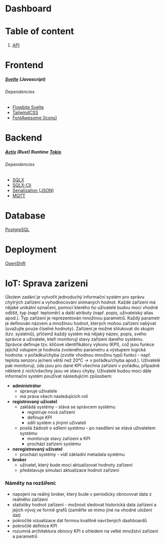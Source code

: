 # Dashboard

# Table of content
1. [API](API.md)


# Frontend
##### [Svelte](https://svelte.dev/) (Javascript)
###### Dependencies
- [Flowbite Svelte](https://flowbite-svelte.com/)
- [TailwindCSS](https://tailwindcss.com/)
- [FontAwesome (Icons)](https://fontawesome.com/)
# Backend
##### [Actix](https://actix.rs/) (Rust) *Runtime [Tokio](https://tokio.rs/)*
###### Dependencies
- [SQLX](https://github.com/launchbadge/sqlx)
- [SQLX-Cli](https://github.com/launchbadge/sqlx/tree/main/sqlx-cli)
- [Serialization (JSON)](https://github.com/serde-rs/json)
- [MQTT](https://github.com/eclipse/paho.mqtt.rust/)
# Database
[PostgreSQL](https://www.postgresql.org/)

# Deployment
[OpenShift](https://www.redhat.com/en/technologies/cloud-computing/openshift)

# IoT: Sprava zarizeni

Úkolem zadání je vytvořit jednoduchý informační systém pro správu chytrých zařízení a vyhodnocování snímaných hodnot. Každé zařízení má nějaké unikátní označení, pomocí kterého ho uživatelé budou moci vhodně odlišit, typ (např. teploměr) a další atributy (např. popis, uživatelský alias apod.). Typ zařízení je reprezentován množinou parametrů. Každý parametr je definován názvem a množinou hodnot, kterých mohou zařízení nabývat (uvažujte pouze číselné hodnoty). Zařízení je možné shlukovat do skupin (tzv. systémů), přičemž každý systém má nějaký název, popis, svého správce a uživatele, kteří monitorují stavy zařízení daného systému. Správce definuje tzv. klíčové identifikátory výkonu (KPI), což jsou funkce jejichž vstupem je hodnota zvoleného parametru a výstupem logická hodnota: v pořádku/chyba (zvolte vhodnou množinu typů funkcí - např. teplota senzoru je/není větší než 20°C -> v pořádku/chyba apod.). Uživatelé pak monitorují, zda jsou pro dané KPI všechna zařízení v pořádku, případně některé z nich/všechny jsou ve stavu chyby. Uživatelé budou moci dále informační systém používat následujícím způsobem:

- **administrátor**
	- spravuje uživatele
	- má práva všech následujících rolí
- **registrovaný uživatel**
	- zakládá systémy - stává se správcem systému
		- registruje nová zařízení
		- definuje KPI
		- sdílí systém s jinými uživateli
	- posílá žádosti o sdílení systému - po nasdílení se stává uživatelem systému
		- monitoruje stavy zařízení a KPI
		- prochází zařízení systému
- **neregistrovaný uživatel**
	- prochází systémy - vidí základní metadata systému
- **broker**
	- uživatel, který bude moci aktualizovat hodnoty zařízení
	- představuje simulaci aktualizace hodnot zařízení

### Náměty na rozšíření:
- napojení na reálný broker, který bude v periodicky obnovovat data z reálného zařízení
- statistiky hodnot zařízení - možnost sledovat historická data zařízení a jejich vývoj ve formě grafů (zaměřte se mimo jiné na vhodné uložení dat)
- pokročilé vizualizace dat formou kvalitně navržených dashboardů
- pokročilé definice KPI
- rozumná architektura obnovy KPI s ohledem na velké množství zařízení a parametrů
